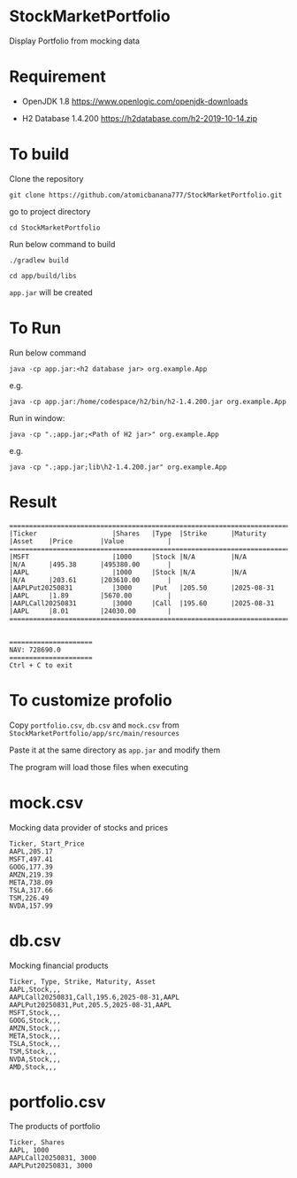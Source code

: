 # StockMarketPortfolio
Display Portfolio from mocking data

# Requirement
- OpenJDK 1.8
  https://www.openlogic.com/openjdk-downloads

- H2 Database 1.4.200
  https://h2database.com/h2-2019-10-14.zip

# To build
Clone the repository

`git clone https://github.com/atomicbanana777/StockMarketPortfolio.git`

go to project directory

`cd StockMarketPortfolio`

Run below command to build

`./gradlew build`

`cd app/build/libs`

`app.jar` will be created

# To Run

Run below command

`java -cp app.jar:<h2 database jar> org.example.App`

e.g.

`java -cp app.jar:/home/codespace/h2/bin/h2-1.4.200.jar org.example.App`

Run in window:

`java -cp ".;app.jar;<Path of H2 jar>" org.example.App`

e.g.

`java -cp ".;app.jar;lib\h2-1.4.200.jar" org.example.App`

# Result

```
====================================================================================================================
|Ticker                   |Shares   |Type  |Strike      |Maturity          |Asset    |Price       |Value           |
====================================================================================================================
|MSFT                     |1000     |Stock |N/A         |N/A               |N/A      |495.38      |495380.00       |
|AAPL                     |1000     |Stock |N/A         |N/A               |N/A      |203.61      |203610.00       |
|AAPLPut20250831          |3000     |Put   |205.50      |2025-08-31        |AAPL     |1.89        |5670.00         |
|AAPLCall20250831         |3000     |Call  |195.60      |2025-08-31        |AAPL     |8.01        |24030.00        |
====================================================================================================================


=====================
NAV: 728690.0
=====================
Ctrl + C to exit
```

# To customize profolio

Copy `portfolio.csv`, `db.csv` and  `mock.csv` from `StockMarketPortfolio/app/src/main/resources`

Paste it at the same directory as `app.jar` and modify them

The program will load those files when executing

# mock.csv

Mocking data provider of stocks and prices
```
Ticker, Start_Price
AAPL,205.17
MSFT,497.41
GOOG,177.39
AMZN,219.39
META,738.09
TSLA,317.66
TSM,226.49
NVDA,157.99
```

# db.csv

Mocking financial products

```
Ticker, Type, Strike, Maturity, Asset
AAPL,Stock,,,
AAPLCall20250831,Call,195.6,2025-08-31,AAPL
AAPLPut20250831,Put,205.5,2025-08-31,AAPL
MSFT,Stock,,,
GOOG,Stock,,,
AMZN,Stock,,,
META,Stock,,,
TSLA,Stock,,,
TSM,Stock,,,
NVDA,Stock,,,
AMD,Stock,,,
```

# portfolio.csv

The products of portfolio

```
Ticker, Shares
AAPL, 1000
AAPLCall20250831, 3000
AAPLPut20250831, 3000
```
